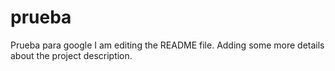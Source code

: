 # prueba
Prueba para google
I am editing the README file. Adding some more details about the project description.
